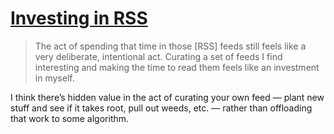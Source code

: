 # [Investing in RSS](https://timkadlec.com/remembers/2023-02-23-investing-in-rss/)

> The act of spending that time in those [RSS] feeds still feels like a very deliberate, intentional act. Curating a set of feeds I find interesting and making the time to read them feels like an investment in myself.

I think there’s hidden value in the act of  curating your  own feed — plant new stuff and see if it takes root, pull out weeds, etc. — rather than offloading that work to some algorithm.